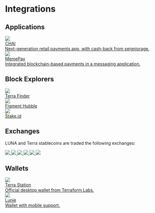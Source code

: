 # Integrations

## Applications

<div class="cards twoColumn">
  <a href="/terra" class="card app">
    <img src="/img/apps_chai.png"/>
    <div class="title">
      CHAI
    </div>
    <div class="text">
      Next-generation retail payments app, with cash-back from seigniorage.
    </div>
  </a>
  <a href="/luna" class="card app">
    <img src="/img/apps_memepay.png"/>
    <div class="title">
      MemePay
    </div>
    <div class="text">
      Integrated blockchain-based payments in a messaging application.
    </div>
  </a>
</div>

## Block Explorers

<div class="cards threeColumn">
  <a href="https://finder.terra.money/" class="card app">
    <img src="/img/expl_finder.png"/>
    <div class="title">
      Terra Finder
    </div>
    <div class="text">
      <!-- Vanilla block explorer from Terraform labs. -->
    </div>
  </a>
  <a href="https://hubble.figment.network/terra/chains/columbus-3" class="card app">
    <img src="/img/expl_hubble.png"/>
    <div class="title">
      Figment Hubble
    </div>
    <div class="text">
    </div>
  </a>
  <a href="https://terra.stake.id/#/" class="card app">
    <img src="/img/expl_stakeid.png"/>
    <div class="title">
      Stake.id
    </div>
    <div class="text">
    </div>
  </a>
</div>

## Exchanges

LUNA and Terra stablecoins are traded the following exchanges:

<div class="cards threeColumn">
  <a href="https://coinone.co.kr/" class="card image">
    <img src="/img/exg_coinone.png"/>
  </a>
  <a href="https://www.bithumb.com/" class="card image">
    <img src="/img/exg_bithumb.png"/>
  </a>
  <a href="https://www.gdac.com/" class="card image">
    <img src="/img/exg_gdac.png"/>
  </a>
  <a href="https://www.kucoin.com/" class="card image">
    <img src="/img/exg_kucoin.png"/>
  </a>
  <a href="http://upbit.com/" class="card image">
    <img src="/img/exg_upbit.png"/>
  </a>
  <a href="https://www.gopax.co.kr/exchange/" class="card image">
    <img src="/img/exg_gopax.png"/>
  </a>
</div>

## Wallets

<div class="cards twoColumn">
  <a href="https://station.terra.money/" class="card app">
    <img src="/img/wallets_station.png"/>
    <div class="title">
      Terra Station
    </div>
    <div class="text">
      Official desktop wallet from Terraform Labs.
    </div>
  </a>
      <a href="https://lunie.io/" class="card app">
    <img src="/img/wallets_lunie.png"/>
    <div class="title">
      Lunie
    </div>
    <div class="text">
      Wallet with mobile support.
    </div>
  </a>
  <!-- <a href="#" class="card disabled app">
    <img src="/img/wallets_harvest.png"/>
    <div class="title">
      Harvest
    </div>
    <div class="text">
    </div>
  </a> -->

</div>
